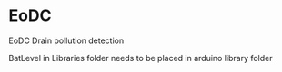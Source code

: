# EoDC
EoDC Drain pollution detection

BatLevel in Libraries folder needs to be placed in arduino library folder
